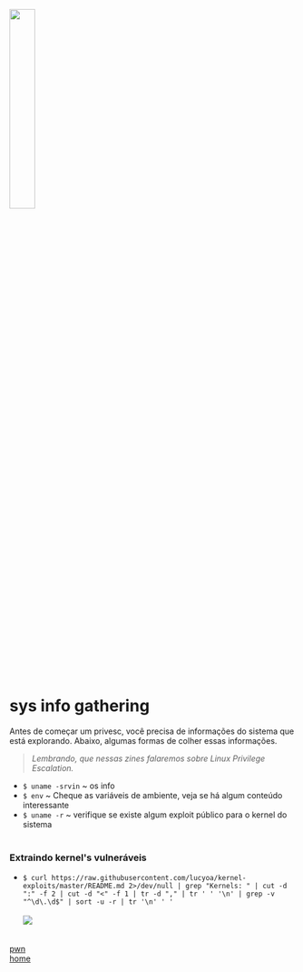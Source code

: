 <img width="30%" src="https://i.imgur.com/CGV9DU1.png"></img>

# sys info gathering
Antes de começar um privesc, você precisa de informações do sistema que está explorando. Abaixo, algumas formas de colher essas informações.
> *Lembrando, que nessas zines falaremos sobre Linux Privilege Escalation.*<br>

* `$ uname -srvin` ~ os info<br>
* `$ env` ~ Cheque as variáveis de ambiente, veja se há algum conteúdo interessante<br>
* `$ uname -r` ~ verifique se existe algum exploit público para o kernel do sistema<br><br>

### Extraindo kernel's vulneráveis
* `$ curl https://raw.githubusercontent.com/lucyoa/kernel-exploits/master/README.md 2>/dev/null | grep "Kernels: " | cut -d ":" -f 2 | cut -d "<" -f 1 | tr -d "," | tr ' ' '\n' | grep -v "^\d\.\d$" | sort -u -r | tr '\n' ' '`<br><br>
<img src="https://i.imgur.com/yI1BXjF.png"></img><br><br>

[pwn](../README.md)<br>
[home](../../README.md)
